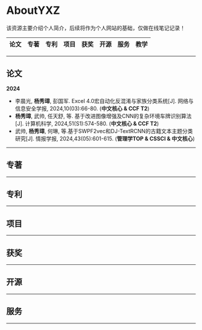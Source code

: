 # AboutYXZ
该资源主要介绍个人简介，后续将作为个人网站的基础，仅做在线笔记记录！


 论文 |  专著 |  专利 | 项目 | 获奖 | 开源 | 服务 | 教学
 ---- | ---- | ---- | ---- | ---- | ---- | ---- | ----


---

## 论文

**2024**
- 李晨光, **杨秀璋**, 彭国军. Excel 4.0宏自动化反混淆与家族分类系统[J]. 网络与信息安全学报, 2024,10(03):66-80. (**中文核心 & CCF T2**)
- **杨秀璋**, 武帅, 任天舒, 等. 基于改进图像增强及CNN的复杂环境车牌识别算法[J]. 计算机科学, 2024,51(S1):574-580. (**中文核心 & CCF T2**)
- 武帅, **杨秀璋**, 何琳, 等.基于SWPF2vec和DJ-TextRCNN的古籍文本主题分类研究[J]. 情报学报, 2024,43(05):601-615. (**管理学TOP & CSSCI & 中文核心**)

---

## 专著


---

## 专利

---

## 项目

---

## 获奖


---

## 开源

---


## 服务


---
